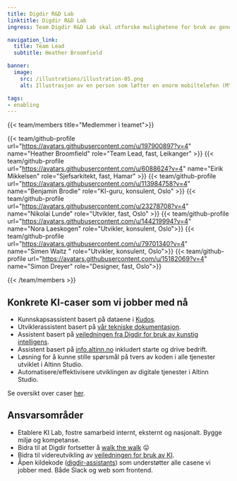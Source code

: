 ```yaml
---
title: Digdir R&D Lab
linktitle: Digdir R&D Lab
ingress: Team Digdir R&D Lab skal utforske mulighetene for bruk av generativ KI (AI) i produkter, tjenester og fellesløsninger.

navigation_link:
  title: Team Lead
  subtitle: Heather Broomfield

banner:
  image:
    src: /illustrations/illustration-05.png
    alt: Illustrasjon av en person som løfter en enorm mobiltelefon (MYE minne for å kjøre store LLMer!), mens han hvilker foten på et par KI-caser.

tags:
- enabling
---
```


{{< team/members title="Medlemmer i teamet">}}

{{< team/github-profile url="https://avatars.githubusercontent.com/u/197900897?v=4" name="Heather Broomfield" role="Team Lead, fast, Leikanger" >}}
{{< team/github-profile url="https://avatars.githubusercontent.com/u/6088624?v=4" name="Eirik Mikkelsen" role="Sjefsarkitekt, fast, Hamar" >}}
{{< team/github-profile url="https://avatars.githubusercontent.com/u/113984758?v=4" name="Benjamin Brodie" role="KI-guru, konsulent, Oslo" >}}
{{< team/github-profile url="https://avatars.githubusercontent.com/u/23278708?v=4" name="Nikolai Lunde" role="Utvikler, fast, Oslo" >}}
{{< team/github-profile url="https://avatars.githubusercontent.com/u/144219994?v=4" name="Nora Laeskogen" role="Utvikler, konsulent, Oslo">}}
{{< team/github-profile url="https://avatars.githubusercontent.com/u/79701340?v=4" name="Simen Waitz " role="Utvikler, konsulent, Oslo">}}
{{< team/github-profile url="https://avatars.githubusercontent.com/u/15182069?v=4" name="Simon Dreyer" role="Designer, fast, Oslo">}}

{{< /team/members >}}

## Konkrete KI-caser som vi jobber med nå

- Kunnskapsassistent basert på dataene i [Kudos](https://kudos.dfo.no/).
- Utviklerassistent basert på [vår tekniske dokumentasjon](https://docs.altinn.studio/).
- Assistent basert på [veiledningen fra Digdir for bruk av kunstig intelligens](https://www.digdir.no/kunstig-intelligens/kunstig-intelligens/4132).
- Assistent basert på [info.altinn.no](https://info.altinn.no/) inkludert starte og drive bedrift.
- Løsning for å kunne stille spørsmål på tvers av koden i alle tjenester utviklet i Altinn Studio.
- Automatisere/effektivisere utviklingen av digitale tjenester i Altinn Studio.

Se oversikt over caser [her](https://github.com/Altinn/ai/issues?q=is%3Aissue%20state%3Aopen%20label%3Akind%2Fcase).

## Ansvarsområder

- Etablere KI Lab, fostre samarbeid internt, eksternt og nasjonalt. Bygge miljø og kompetanse.
- Bidra til at Digdir fortsetter å [walk the walk](https://www.kode24.no/artikkel/81951932) 😛
- Bidra til videreutvikling av [veiledningen for bruk av KI](https://www.digdir.no/kunstig-intelligens/kunstig-intelligens/4132).
- Åpen kildekode ([digdir-assistants](https://github.com/Altinn/digdir-assistants)) som understøtter alle casene vi jobber med. Både Slack og web som frontend.
